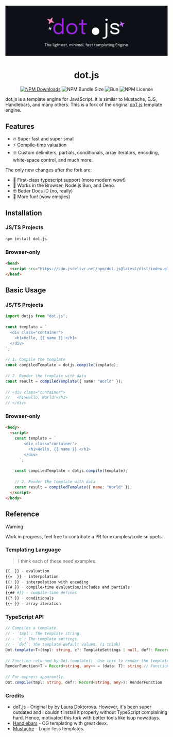 ![dot.js](_docs/banner.png)

<h1 align="center">dot.js</h1>

<div align="center">
        <a href="https://www.npmjs.com/package/dot.js" target="_blank">
          <img src="https://img.shields.io/npm/dw/dot.js?style=for-the-badge" alt="NPM Downloads"></img></a>
        <img src="https://img.shields.io/bundlephobia/minzip/dot.js?style=for-the-badge" alt="NPM Bundle Size" ></img>
          <img src="https://img.shields.io/badge/maintained%20with-bun-cc00ff.svg?style=for-the-badge&logo=bun)](https://bun.sh/" alt="Bun"></img>
    <img src="https://img.shields.io/npm/l/vike-metadata-react?style=for-the-badge" alt="NPM License"></img>
</div>

dot.js is a template engine for JavaScript. It is similar to Mustache, EJS, Handlebars, and many others. This is a fork of the original [doT.js](https://github.com/olado/doT) template engine.

## Features

- 🔥 Super fast and super small
- ⚡️ Compile-time valuation
- ❇️ Custom delimiters, partials, conditionals, array iterators, encoding, white-space control, and much more.

The only new changes after the fork are:

- 🚀 First-class typescript support (more modern wow!)
- 💪 Works in the Browser, Node.js Bun, and Deno.
- 🤓 Better Docs :D (no, really)
- 🥳 More fun! (wow emojies)

## Installation

### JS/TS Projects

```sh
npm install dot.js
```

### Browser-only

```html
<head>
  <script src="https://cdn.jsdelivr.net/npm/dot.js@latest/dist/index.global.js"></script>
</head>
```

## Basic Usage

### JS/TS Projects

```ts
import dotjs from "dot.js";

const template = `
  <div class="container">
    <h1>Hello, {{ name }}!</h1>
  </div>
`;

// 1. Compile the template
const compiledTemplate = dotjs.compile(template);

// 2. Render the template with data
const result = compiledTemplate({ name: "World" });

// <div class="container">
//   <h1>Hello, World!</h1>
// </div>
```

### Browser-only

```html
<body>
  <script>
    const template = `
        <div class="container">
          <h1>Hello, {{ name }}!</h1>
        </div>
      `;

    const compiledTemplate = dotjs.compile(template);

    // 2. Render the template with data
    const result = compiledTemplate({ name: "World" });
  </script>
</body>
```

## Reference

> [!WARNING]
>
> Work in progress, feel free to contribute a PR for examples/code snippets.

### Templating Language

> I think each of these need examples.

```sh
{{  }} - evaluation
{{=  }} - interpolation
{{! }} - interpolation with encoding
{{# }} - compile-time evaluation/includes and partials
{{## #}} - compile-time defines
{{? }} - conditionals
{{~ }} - array iteration
```

### TypeScript API

```ts
// Compiles a template.
// - `tmpl`: The template string.
// - `c`: The template settings.
// - `def`: The template default values. (I think)
Dot.template<T>(tmpl: string, c?: TemplateSettings | null, def?: Record<string, any>): RenderFunction<T>

// Function returned by Dot.template(). Use this to render the template.
RenderFunction<T = Record<string, any>> = (data: T): string // Function returned by Dot.template(). Use this to render the template.

// For express apparently.
Dot.compile(tmpl: string, def?: Record<string, any>): RenderFunction
```

### Credits

- [doT.js](https://olado.github.io/doT/index.html) - Original by by Laura Doktorova. However, it's been super outdated and I couldn't install it properly without TypeScript complaining hard. Hence, motivated this fork with better tools like tsup nowadays.
- [Handlebars](https://handlebarsjs.com/guide/) - OG templating with great devx.
- [Mustache](https://mustache.github.io/) - Logic-less templates.
